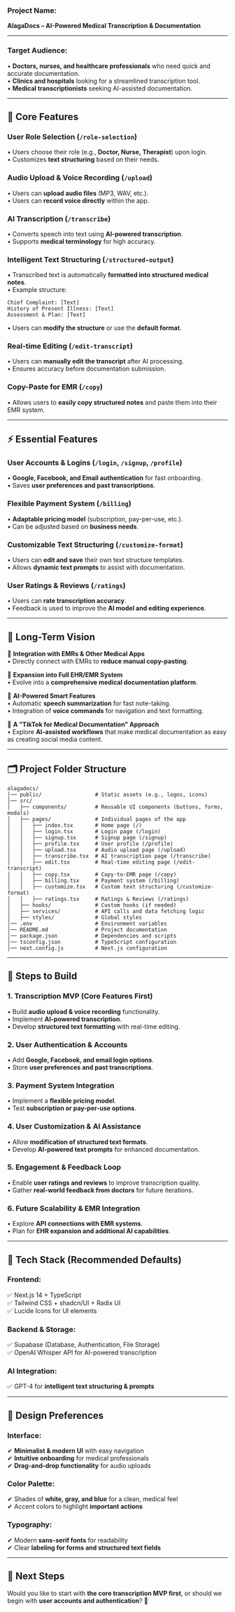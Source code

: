 ### **Project Name:**  
**AlagaDocs – AI-Powered Medical Transcription & Documentation**  

---

### **Target Audience:**  
• **Doctors, nurses, and healthcare professionals** who need quick and accurate documentation.  
• **Clinics and hospitals** looking for a streamlined transcription tool.  
• **Medical transcriptionists** seeking AI-assisted documentation.  

---

## **📌 Core Features**  

### **User Role Selection** (`/role-selection`)  
• Users choose their role (e.g., **Doctor, Nurse, Therapist**) upon login.  
• Customizes **text structuring** based on their needs.  

### **Audio Upload & Voice Recording** (`/upload`)  
• Users can **upload audio files** (MP3, WAV, etc.).  
• Users can **record voice directly** within the app.  

### **AI Transcription** (`/transcribe`)  
• Converts speech into text using **AI-powered transcription**.  
• Supports **medical terminology** for high accuracy.  

### **Intelligent Text Structuring** (`/structured-output`)  
• Transcribed text is automatically **formatted into structured medical notes**.  
• Example structure:  
  ```
  Chief Complaint: [Text]
  History of Present Illness: [Text]
  Assessment & Plan: [Text]
  ```
• Users can **modify the structure** or use the **default format**.  

### **Real-time Editing** (`/edit-transcript`)  
• Users can **manually edit the transcript** after AI processing.  
• Ensures accuracy before documentation submission.  

### **Copy-Paste for EMR** (`/copy`)  
• Allows users to **easily copy structured notes** and paste them into their EMR system.  

---

## **⚡ Essential Features**  

### **User Accounts & Logins** (`/login`, `/signup`, `/profile`)  
• **Google, Facebook, and Email authentication** for fast onboarding.  
• Saves **user preferences and past transcriptions**.  

### **Flexible Payment System** (`/billing`)  
• **Adaptable pricing model** (subscription, pay-per-use, etc.).  
• Can be adjusted based on **business needs**.  

### **Customizable Text Structuring** (`/customize-format`)  
• Users can **edit and save** their own text structure templates.  
• Allows **dynamic text prompts** to assist with documentation.  

### **User Ratings & Reviews** (`/ratings`)  
• Users can **rate transcription accuracy**.  
• Feedback is used to improve the **AI model and editing experience**.  

---

## **🚀 Long-Term Vision**  

🔹 **Integration with EMRs & Other Medical Apps**  
• Directly connect with EMRs to **reduce manual copy-pasting**.  

🔹 **Expansion into Full EHR/EMR System**  
• Evolve into a **comprehensive medical documentation platform**.  

🔹 **AI-Powered Smart Features**  
• Automatic **speech summarization** for fast note-taking.  
• Integration of **voice commands** for navigation and text formatting.  

🔹 **A "TikTok for Medical Documentation" Approach**  
• Explore **AI-assisted workflows** that make medical documentation as easy as creating social media content.  

---

## **🗂 Project Folder Structure**  
```
alagadocs/
│── public/                 # Static assets (e.g., logos, icons)
│── src/
│   ├── components/         # Reusable UI components (buttons, forms, modals)
│   ├── pages/              # Individual pages of the app
│   │   ├── index.tsx       # Home page (/)
│   │   ├── login.tsx       # Login page (/login)
│   │   ├── signup.tsx      # Signup page (/signup)
│   │   ├── profile.tsx     # User profile (/profile)
│   │   ├── upload.tsx      # Audio upload page (/upload)
│   │   ├── transcribe.tsx  # AI transcription page (/transcribe)
│   │   ├── edit.tsx        # Real-time editing page (/edit-transcript)
│   │   ├── copy.tsx        # Copy-to-EMR page (/copy)
│   │   ├── billing.tsx     # Payment system (/billing)
│   │   ├── customize.tsx   # Custom text structuring (/customize-format)
│   │   ├── ratings.tsx     # Ratings & Reviews (/ratings)
│   ├── hooks/              # Custom hooks (if needed)
│   ├── services/           # API calls and data fetching logic
│   ├── styles/             # Global styles
│── .env                    # Environment variables
│── README.md               # Project documentation
│── package.json            # Dependencies and scripts
│── tsconfig.json           # TypeScript configuration
│── next.config.js          # Next.js configuration
```

---

## **📌 Steps to Build**  

### **1. Transcription MVP (Core Features First)**  
• Build **audio upload & voice recording** functionality.  
• Implement **AI-powered transcription**.  
• Develop **structured text formatting** with real-time editing.  

### **2. User Authentication & Accounts**  
• Add **Google, Facebook, and email login options**.  
• Store **user preferences and past transcriptions**.  

### **3. Payment System Integration**  
• Implement a **flexible pricing model**.  
• Test **subscription or pay-per-use options**.  

### **4. User Customization & AI Assistance**  
• Allow **modification of structured text formats**.  
• Develop **AI-powered text prompts** for enhanced documentation.  

### **5. Engagement & Feedback Loop**  
• Enable **user ratings and reviews** to improve transcription quality.  
• Gather **real-world feedback from doctors** for future iterations.  

### **6. Future Scalability & EMR Integration**  
• Explore **API connections with EMR systems**.  
• Plan for **EHR expansion and additional AI capabilities**.  

---

## **📌 Tech Stack (Recommended Defaults)**  
### **Frontend:**  
✅ Next.js 14 + TypeScript  
✅ Tailwind CSS + shadcn/UI + Radix UI  
✅ Lucide Icons for UI elements  

### **Backend & Storage:**  
✅ Supabase (Database, Authentication, File Storage)  
✅ OpenAI Whisper API for AI-powered transcription  

### **AI Integration:**  
✅ GPT-4 for **intelligent text structuring & prompts**  

---

## **📌 Design Preferences**  

### **Interface:**  
✔ **Minimalist & modern UI** with easy navigation  
✔ **Intuitive onboarding** for medical professionals  
✔ **Drag-and-drop functionality** for audio uploads  

### **Color Palette:**  
✔ Shades of **white, gray, and blue** for a clean, medical feel  
✔ Accent colors to highlight **important actions**  

### **Typography:**  
✔ Modern **sans-serif fonts** for readability  
✔ Clear **labeling for forms and structured text fields**  

---

## **🔄 Next Steps**  
Would you like to start with **the core transcription MVP first**, or should we begin with **user accounts and authentication**? 🚀
